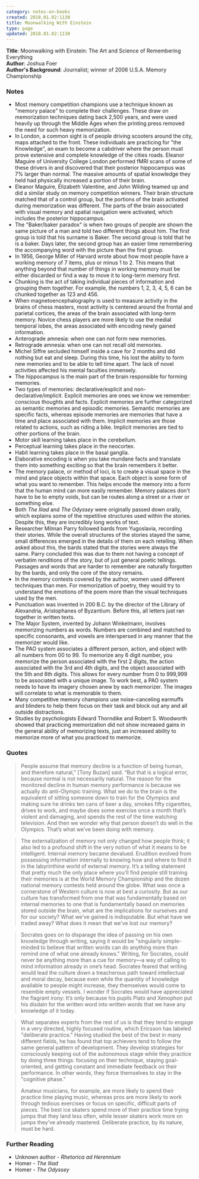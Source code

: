 ```yaml
---
category: notes-on-books
created: 2018.01.02:1130
title: Moonwalking With Einstein
type: page
updated: 2018.01.02:1130
---
```


**Title**: Moonwalking with Einstein: The Art and Science of Remembering Everything<br>
**Author**: Joshua Foer<br>
**Author's Background**: Journalist; winner of 2006 U.S.A. Memory Championship

### Notes
- Most memory competition champions use a technique known as "memory palace" to complete their challenges. These draw on memorization techniques dating back 2,500 years, and were used heavily up through the Middle Ages when the printing press removed the need for such heavy memorization.
- In London, a common sight is of people driving scooters around the city, maps attached to the front. These individuals are practicing for "the Knowledge", an exam to become a cabdriver where the person must prove extensive and complete knowledge of the cities roads. Eleanor Maguire of University College London performed fMRI scans of some of these drivers in and discovered that their posterior hippocampus was 7% larger than normal. The massive amounts of spatial knowledge they held had physically increased a portion of their brain.
- Eleanor Maguire, Elizabeth Valentine, and John Wilding teamed up and did a similar study on memory competition winners. Their brain structure matched that of a control group, but the portions of the brain activated during memorization was different. The parts of the brain associated with visual memory and spatial navigation were activated, which includes the posterior hippocampus.
- The "Baker/baker paradox" is when two groups of people are shown the same picture of a man and told two different things about him. The first group is told that his surname is Baker. The second group is told that he is a baker. Days later, the second group has an easier time remembering the accompanying word with the picture than the first group.
- In 1956, George Miller of Harvard wrote about how most people have a working memory of 7 items, plus or minus 1 to 2. This means that anything beyond that number of things in working memory must be either discarded or find a way to move it to long-term memory first.
- Chunking is the act of taking individual pieces of information and grouping them together. For example, the numbers 1, 2, 3, 4, 5, 6 can be chunked together as 123 and 456.
- When magnetoencephalography is used to measure activity in the brains of chess masters, most activity is centered around the frontal and parietal cortices, the areas of the brain associated with long-term memory. Novice chess players are more likely to use the medial temporal lobes, the areas associated with encoding newly gained information.
- Anterograde amnesia: when one can not form new memories.
- Retrograde amnesia: when one can not recall old memories.
- Michel Siffre secluded himself inside a cave for 2 months and did nothing but eat and sleep. During this time, his lost the ability to form new memories and to be able to tell time apart. The lack of novel activities affected his mental faculties immensely.
- The hippocampus is the main part of the brain responsible for forming memories.
- Two types of memories: declarative/explicit and non-declarative/implicit. Explicit memories are ones we know we remember: conscious thoughts and facts. Explicit memories are further categorized as semantic memories and episodic memories. Semantic memories are specific facts, whereas episode memories are memories that have a time and place associated with them. Implicit memories are those related to actions, such as riding a bike. Implicit memories are tied to other portions of the brain.
- Motor skill learning takes place in the cerebellum.
- Perceptual learning takes place in the neocortex.
- Habit learning takes place in the basal ganglia.
- Elaborative encoding is when you take mundane facts and translate them into something exciting so that the brain remembers it better.
- The memory palace, or method of loci, is to create a visual space in the mind and place objects within that space. Each object is some form of what you want to remember. This helps encode the memory into a form that the human mind can more easily remember. Memory palaces don't have to be to empty voids, but can be routes along a street or a river or something else.
- Both *The Iliad* and *The Odyssey* were originally passed down orally, which explains some of the repetitive structures used within the stories. Despite this, they are incredibly long works of text.
- Researcher Milman Parry followed bards from Yugoslavia, recording their stories. While the overall structures of the stories stayed the same, small differences emerged in the details of them on each retelling. When asked about this, the bards stated that the stories were always the same. Parry concluded this was due to them not having a concept of verbatim renditions of the story, but of just general poetic tellings. Passages and words that are harder to remember are naturally forgotten by the bards, and only the core of the story remains.
- In the memory contests covered by the author, women used different techniques than men. For memorization of poetry, they would try to understand the emotions of the poem more than the visual techniques used by the men.
- Punctuation was invented in 200 B.C. by the director of the Library of Alexandria, Aristophanes of Byzantium. Before this, all letters just ran together in written texts.
- The Major System, invented by Johann Winkelmann, involves memorizing numbers as words. Numbers are combined and matched to specific consonants, and vowels are interspersed in any manner that the memorizer would like.
- The PAO system associates a different person, action, and object with all numbers from 00 to 99. To memorize any 6 digit number, you memorize the person associated with the first 2 digits, the action associated with the 3rd and 4th digits, and the object associated with the 5th and 6th digits. This allows for every number from 0 to 999,999 to be associated with a unique image. To work best, a PAO system needs to have its imagery chosen anew by each memorizer. The images will correlate to what is memorable to them.
- Many competitive memory champions use noise-canceling earmuffs and blinders to help them focus on their task and block out any and all outside distractions.
- Studies by psychologists Edward Thorndike and Robert S. Woodworth showed that practicing memorization did not show increased gains in the general ability of memorizing texts, just an increased ability to memorize more of what you practiced to memorize.

### Quotes

> People assume that memory decline is a function of being human, and therefore natural,” [Tony Buzan] said. “But that is a logical error, because normal is not necessarily natural. The reason for the monitored decline in human memory performance is because we actually do anti-Olympic training. What we do to the brain is the equivalent of sitting someone down to train for the Olympics and making sure he drinks ten cans of beer a day, smokes fifty cigarettes, drives to work, and maybe does some exercise once a month that’s violent and damaging, and spends the rest of the time watching television. And then we wonder why that person doesn’t do well in the Olympics. That’s what we’ve been doing with memory.

<div></div>

> The externalization of memory not only changed how people think; it also led to a profound shift in the very notion of what it means to be intelligent. Internal memory became devalued. Erudition evolved from possessing information internally to knowing how and where to find it in the labyrinthine world of external memory. It’s a telling statement that pretty much the only place where you’ll find people still training their memories is at the World Memory Championship and the dozen national memory contests held around the globe. What was once a cornerstone of Western culture is now at best a curiosity. But as our culture has transformed from one that was fundamentally based on internal memories to one that is fundamentally based on memories stored outside the brain, what are the implications for ourselves and for our society? What we’ve gained is indisputable. But what have we traded away? What does it mean that we’ve lost our memory?

<div></div>

> Socrates goes on to disparage the idea of passing on his own knowledge through writing, saying it would be "singularly simple-minded to believe that written words can do anything more than remind one of what one already knows." Writing, for Socrates, could never be anything more than a cue for memory—a way of calling to mind information already in one’s head. Socrates feared that writing would lead the culture down a treacherous path toward intellectual and moral decay, because even while the quantity of knowledge available to people might increase, they themselves would come to resemble empty vessels. I wonder if Socrates would have appreciated the flagrant irony: It’s only because his pupils Plato and Xenophon put his disdain for the written word into written words that we have any knowledge of it today.

<div></div>

> What separates experts from the rest of us is that they tend to engage in a very directed, highly focused routine, which Ericsson has labeled "deliberate practice." Having studied the best of the best in many different fields, he has found that top achievers tend to follow the same general pattern of development. They develop strategies for consciously keeping out of the autonomous stage while they practice by doing three things: focusing on their technique, staying goal-oriented, and getting constant and immediate feedback on their performance. In other words, they force themselves to stay in the "cognitive phase."
>
> Amateur musicians, for example, are more likely to spend their practice time playing music, whereas pros are more likely to work through tedious exercises or focus on specific, difficult parts of pieces. The best ice skaters spend more of their practice time trying jumps that they land less often, while lesser skaters work more on jumps they’ve already mastered. Deliberate practice, by its nature, must be hard.

### Further Reading

- Unknown author - *Rhetorica ad Herennium*
- Homer - *The Iliad*
- Homer - *The Odyssey*
